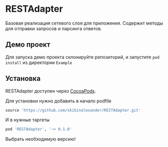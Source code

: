 # RESTAdapter

Базовая реализация сетевого слоя для приложения. Содержит методы для отправки запросов и парсинга ответов.

## Демо проект

Для запуска демо проекта склонируйте репозиторий, и запустите `pod install` из директории `Example`


## Установка

RESTAdapter доступен через [CocoaPods](https://cocoapods.org). 

Для установки нужно добавить в начало podfile

```ruby
source 'https://github.com/skibinalexander/RESTAdapter.git'
```

И в нужные таргеты
```ruby
pod 'RESTAdapter', '~> 0.1.0'
```
Выбрать необходимую версию!
